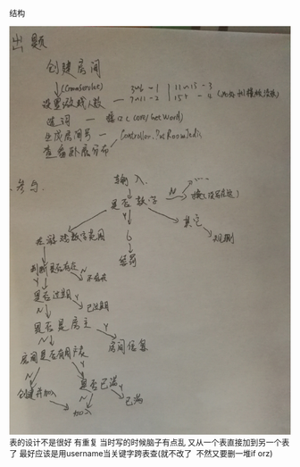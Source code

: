 结构 

![](wechat/1.jpg)
表的设计不是很好 有重复 当时写的时候脑子有点乱 又从一个表直接加到另一个表了
最好应该是用username当关键字跨表查(就不改了  不然又要删一堆if  orz)
